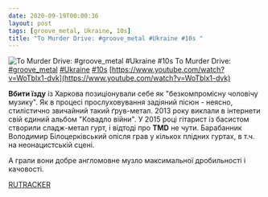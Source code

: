 ```yaml
---
date: 2020-09-19T00:00:36
layout: post
tags: [groove_metal, Ukraine, 10s]
title: "To Murder Drive: #groove_metal #Ukraine #10s "
---
```

![To Murder Drive: #groove_metal #Ukraine #10s ](https://i.ytimg.com/vi/WoTblx1-dvk/hqdefault.jpg)
To Murder Drive: [#groove_metal](/tags/#groove_metal) [#Ukraine](/tags/#Ukraine) [#10s](/tags/#10s) [https://www.youtube.com/watch?v=WoTblx1-dvk](https://www.youtube.com/watch?v=WoTblx1-dvk)

**Вбити їзду** із Харкова позиціонували себе як &quot;безкомпромісну чоловічу музику&quot;. Як в процесі прослуховування задіяний пісюн - неясно, стилістично звичайний такий ґрув-метал. 2013 року виклали в інтернети свій єдиний альбом &quot;Ковадло війни&quot;. У 2015 році гітарист із басистом створили сладж-метал гурт, і відтоді про **TMD** не чути. Барабанник Володимир Білоцерківський опісля грав у кількох плідних гуртах, в т.ч. на неонацистській сцені.

А грали вони добре англомовне музло максимальної дробильності і качовості.

[RUTRACKER](https://rutracker.org/forum/viewtopic.php?t=4477003)